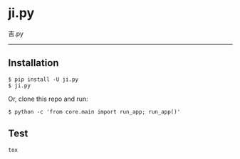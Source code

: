 # ji.py

吉.py

---

## Installation

    $ pip install -U ji.py
    $ ji.py

Or, clone this repo and run:

    $ python -c 'from core.main import run_app; run_app()'


## Test

    tox
